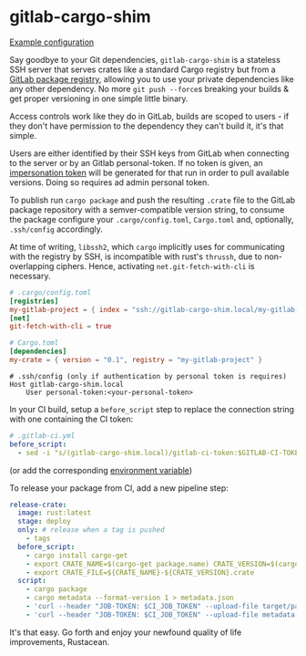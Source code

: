 # gitlab-cargo-shim

[Example configuration][example-configuration]

Say goodbye to your Git dependencies, `gitlab-cargo-shim` is a stateless SSH server that serves crates like a standard Cargo registry but from a [GitLab package registry][gitlab-package-registry], allowing you to use your private dependencies like any other dependency. No more `git push --force`s breaking your builds & get proper versioning in one simple little binary.

Access controls work like they do in GitLab, builds are scoped to users - if they don't have permission to the dependency they can't build it, it's that simple.

Users are either identified by their SSH keys from GitLab when connecting to the server or by an Gitlab personal-token. If no token is given, an [impersonation token][imp-token] will be generated for that run in order to pull available versions. Doing so requires ad admin personal token.

To publish run `cargo package` and push the resulting `.crate` file to the GitLab package repository with a semver-compatible version string, to consume the package configure your `.cargo/config.toml`, `Cargo.toml` and, optionally, `.ssh/config` accordingly.

At time of writing, `libssh2`, which `cargo` implicitly uses for communicating with the registry by SSH, is incompatible with rust's `thrussh`, due to non-overlapping ciphers. Hence, activating `net.git-fetch-with-cli` is necessary.

```toml
# .cargo/config.toml
[registries]
my-gitlab-project = { index = "ssh://gitlab-cargo-shim.local/my-gitlab-group/my-gitlab-project/" }
[net]
git-fetch-with-cli = true

# Cargo.toml
[dependencies]
my-crate = { version = "0.1", registry = "my-gitlab-project" }
```
```ssh-config
# .ssh/config (only if authentication by personal token is requires)
Host gitlab-cargo-shim.local
    User personal-token:<your-personal-token>
```

In your CI build, setup a `before_script` step to replace the connection string with one containing the CI token:

```yaml
# .gitlab-ci.yml
before_script:
  - sed -i "s/(gitlab-cargo-shim.local)/gitlab-ci-token:$GITLAB-CI-TOKEN@\1/" .cargo/config.toml
```

(or add the corresponding [environment variable][envvar])

To release your package from CI, add a new pipeline step:

```yaml
release-crate:
  image: rust:latest
  stage: deploy
  only: # release when a tag is pushed
    - tags
  before_script:
    - cargo install cargo-get
    - export CRATE_NAME=$(cargo-get package.name) CRATE_VERSION=$(cargo-get package.version)
    - export CRATE_FILE=${CRATE_NAME}-${CRATE_VERSION}.crate
  script:
    - cargo package
    - cargo metadata --format-version 1 > metadata.json
    - 'curl --header "JOB-TOKEN: $CI_JOB_TOKEN" --upload-file target/package/${CRATE_FILE} "${CI_API_V4_URL}/projects/${CI_PROJECT_ID}/packages/generic/${CRATE_NAME}/${CRATE_VERSION}/${CRATE_FILE}"'
    - 'curl --header "JOB-TOKEN: $CI_JOB_TOKEN" --upload-file metadata.json "${CI_API_V4_URL}/projects/${CI_PROJECT_ID}/packages/generic/${CRATE_NAME}/${CRATE_VERSION}/metadata.json"'
```

It's that easy. Go forth and enjoy your newfound quality of life improvements, Rustacean.

[gitlab-package-registry]: https://docs.gitlab.com/ee/user/packages/package_registry/index.html
[imp-token]: https://docs.gitlab.com/ee/api/index.html#impersonation-tokens
[envvar]: https://doc.rust-lang.org/cargo/reference/registries.html#using-an-alternate-registry
[example-configuration]: https://github.com/w4/gitlab-cargo-shim/blob/main/config.toml
